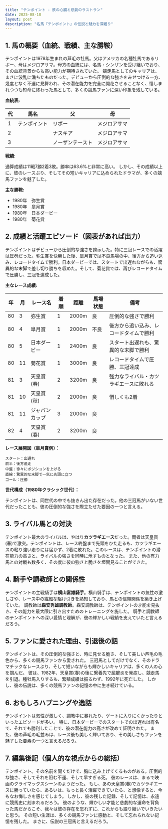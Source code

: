 ```yaml
---
title: "テンポイント - 鉄の心臓と悲劇のラストラン"
date: 2025-08-18
layout: post
description: "名馬『テンポイント』の伝説と魅力を深堀り"
---
```


## 1. 馬の概要（血統、戦績、主な勝鞍）

テンポイントは1978年生まれの芦毛の牡馬。父はアメリカの名種牡馬であるリボー、母はメジロアサマ。母方の血統には、名馬・シンザンを受け継いでおり、その血統背景からも高い能力が期待されていた。  競走馬としてのキャリアは、まさに波乱に満ちたものだった。デビューから圧倒的な強さをみせつける一方、幾度となく不運に見舞われ、その潜在能力を完全に開花させることなく、惜しまれつつも短命に終わった馬として、多くの競馬ファンに深い印象を残している。

**血統表:**

| 代 | 馬名        | 父          | 母          |
|---|-------------|-------------|-------------|
| 1 | テンポイント | リボー        | メジロアサマ |
| 2 |             | ナスキア       | メジロアサマ |
| 3 |             | ノーザンテースト| メジロアサマ |


**戦績:**

通算成績は11戦7勝2着3敗。勝率は63.6%と非常に高い。  しかし、その成績以上に、彼のレースぶり、そしてその短いキャリアに込められたドラマが、多くの競馬ファンを魅了した。

**主な勝鞍:**

* 1980年　弥生賞
* 1980年　皐月賞
* 1980年　日本ダービー
* 1980年　菊花賞


## 2. 成績と活躍エピソード（図表があれば出力）

テンポイントはデビューから圧倒的な強さを誇示した。特に三冠レースでの活躍は圧巻だった。弥生賞を快勝した後、皐月賞では不良馬場の中、後方から追い込み、レコードタイムで勝利。日本ダービーでは、スタートで出遅れながらも、驚異的な末脚で差し切り勝ちを収めた。そして、菊花賞では、再びレコードタイムで圧勝し、三冠を達成した。

**主なレース成績:**

| 年 | 月   | レース名       | 着順 | 距離 | 馬場状態 | 備考                               |
|---|-----|----------------|-----|-----|---------|------------------------------------|
| 80 | 3   | 弥生賞         | 1   | 2000m| 良       | 圧倒的な強さで勝利                    |
| 80 | 4   | 皐月賞         | 1   | 2000m| 不良     | 後方から追い込み、レコードタイムで勝利 |
| 80 | 5   | 日本ダービー     | 1   | 2400m| 良       | スタート出遅れも、驚異的な末脚で勝利   |
| 80 | 11  | 菊花賞         | 1   | 3000m| 良       | レコードタイムで圧勝、三冠達成         |
| 81 | 3   | 天皇賞(春)     | 2   | 3200m| 良       | 強力なライバル・カツラギエースに敗れる |
| 81 | 10  | 天皇賞(秋)     | 2   | 2000m| 良       | 惜しくも2着                           |
| 81 | 11  | ジャパンカップ   | 3   | 2000m| 良       |                                    |
| 82 | 4   | 天皇賞(春)     | 2   | 3200m| 良       |                                    |


**レース展開図（皐月賞例）：**

```
スタート：出遅れ
前半：後方追走
中盤：徐々にポジションを上げる
直線：驚異的な末脚で一気に先頭に立つ
ゴール：圧勝
```

**世代構成（1980年クラシック世代）：**

テンポイントは、同世代の中でも抜きん出た存在だった。他の三冠馬がいない世代だったことも、彼の圧倒的な強さを際立たせた要因の一つと言える。


## 3. ライバル馬との対決

テンポイント最大のライバルは、やはり**カツラギエース**だった。両者は天皇賞(春)で激突。テンポイントは、レース終盤まで先頭をひた走るも、カツラギエースの粘り強い走りには届かず、2着に敗れた。このレースは、テンポイントの潜在能力の高さと、ライバルの強さを同時に示すものとなった。  また、他の有力馬との対戦も数多く、その度に彼の強さと脆さを垣間見ることができた。


## 4. 騎手や調教師との関係性

テンポイントの主戦騎手は**横山富雄騎手**。横山騎手は、テンポイントの気性の激しさや、レース中の繊細な駆け引きを熟知しており、馬との信頼関係を築き上げていた。  調教師は**森安秀雄調教師**。森安調教師は、テンポイントの才能を見抜き、その能力を最大限に引き出すためのトレーニングを施した。  騎手と調教師のテンポイントへの深い愛情と理解が、彼の輝かしい戦績を支えていたと言えるだろう。


## 5. ファンに愛された理由、引退後の話

テンポイントは、その圧倒的な強さと、時に見せる脆さ、そして美しい芦毛の毛色から、多くの競馬ファンから愛された。  三冠馬としてだけでなく、そのドラマチックなレースぶり、そして短いながらも輝かしいキャリアは、多くの人の心を掴んだ。  彼は、1982年、天皇賞(春)の後に繋養先で屈腱炎を発症し、競走馬を引退。種牡馬入りするも、繁殖成績は振るわず、1992年に死亡した。  しかし、彼の伝説は、多くの競馬ファンの記憶の中に生き続けている。


## 6. おもしろハプニングや逸話

テンポイントは気性が激しく、調教中に暴れたり、ゲートに入りにくかったりといったエピソードが多い。  特に、日本ダービーでのスタートでの出遅れは有名で、それでも勝利したことで、彼の潜在能力の高さが改めて証明された。  また、彼の芦毛の毛並みは、レース後も美しく輝いており、その美しさもファンを魅了した要素の一つと言えるだろう。


## 7. 編集後記（個人的な視点からの総括）

テンポイント。その名前を聞くだけで、胸に込み上げてくるものがある。圧倒的な強さ、そしてそれを阻む不運、そして早すぎる死。  彼のレースは、まるで映画のクライマックスシーンのようだった。  もし、あの天皇賞(春)でカツラギエースに勝っていたら、あるいは、もっと長く活躍できていたら、と想像すると、今もなお悔しさを感じてしまう。  しかし、彼の残した記録、そして記憶は、永遠に競馬史に刻まれるだろう。  彼のような、輝かしい才能と悲劇的な運命を背負った馬だからこそ、我々は彼の存在を忘れずに、これからも語り継いでいきたいと思う。  その短い生涯は、多くの競馬ファンに感動と、そして忘れられない記憶を残した。  まさに、伝説の三冠馬と言えるだろう。

